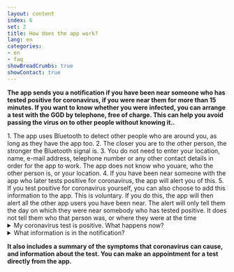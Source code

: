 ```yaml
---
layout: content
index: 6
set: 2
title: How does the app work?
lang: en
categories:
- en
- faq
showBreadCrumbs: true
showContact: true
---
```


**The app sends you a notification if you have been near someone who has tested positive for coronavirus, if you were near them for more than 15 minutes. If you want to know whether you were infected, you can arrange a test with the GGD by telephone, free of charge. This can help you avoid passing the virus on to other people without knowing it..** 

<div class="md-timeline" markdown="1">
1. The app uses Bluetooth to detect other people who are around you, as long as they have the app too.
2. The closer you are to the other person, the stronger the Bluetooth signal is.
3. You do not need to enter your location, name, e-mail address, telephone number or any other contact details in order for the app to work. The app does not know who youare, who the other person is, or your location.
4. If you have been near someone with the app who later tests positive for coronavirus, the app will alert you of this.
5. If you test positive for coronavirus yourself, you can also choose to add this information to the app. This is voluntary. If you do this, the app will then alert all the other app users you have been near. The alert will only tell them the day on which they were near somebody who has tested positive. It does not tell them who that person was, or where they were at the time
</div>

<details>
   <summary>My coronavirus test is positive. What happens now?</summary>
   <div markdown="1">

If you have tested positive for coronavirus in one of the trial regions, you can add this information to the app,together with the GGD. . If an employee of the GGD calls you with the test result, they will ask you if want to warn other people via the app. If you choose this 
option the receiver can’t see who you are or on which location you were near each other.You can decide whether these notifications are sent. This is not compulsory, and it is not automatic.

<a href="https://www.regioatlas.nl/indelingen/indelingen_indeling/t/ggd_s" target="_blank" rel="noopener">Find out if you live in one of the trial regions</a>:
- GGD Drenthe
- GGD Gelderland-Zuid
- GGD IJsselland
- GGD Noord- en Oost-Gelderland
- GGD Twente
</div>
</details>

<details>
<summary>What information is in the notification?</summary>
<div markdown="1">

The notification will say how many days ago you were around somebody who has tested positive for coronavirus. The notification does not say who that person was, and it does not say where or exactly when you were near them.

**The notification also includes advice on what to do next**

-   	If you have no symptoms: arrange a coronavirus test and stay at home until you get the result
-   	If you have mild symptoms of coronavirus: arrange a coronavirus test and stay at home until you get the resul
-   	If you have serious symptoms, or you are in a higher-risk group: call your doctor. 

</div>
</details>

**It also includes a summary of the symptoms that coronavirus can cause, and information about the test. You can make an appointment for a test directly from the app.**
